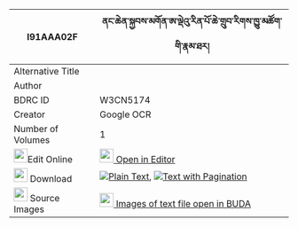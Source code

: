 |I91AAA02F|ནང་ཆེན་སྐྱབས་མགོན་ཨ་ལྡེའུ་རིན་པོ་ཆེ་གྲུབ་རིགས་ཁྱུ་མཚོག་གི་རྣམ་ཐར། 
| --- | --- 
|Alternative Title |
|Author | 
|BDRC ID | W3CN5174
|Creator | Google OCR
|Number of Volumes| 1
|<img width="25" src="https://img.icons8.com/color/25/000000/edit-property.png">Edit Online| [<img width="25" src="https://avatars.githubusercontent.com/u/45091458?s=200&v=4"> Open in Editor](http://editor.openpecha.org/I91AAA02F)
|<img width="25" src="https://img.icons8.com/fluent/48/000000/download-2.png"/>  Download | [![](https://img.icons8.com/color/20/000000/txt.png)Plain Text](https://github.com/Openpecha/I91AAA02F/releases/download/v1/nangchen_kyabgon_a_de'u_rinpoc_plain_I91AAA02F.zip), [![](https://img.icons8.com/color/20/000000/txt.png)Text with Pagination](https://github.com/Openpecha/I91AAA02F/releases/download/v1/nangchen_kyabgon_a_de'u_rinpoc_pages_I91AAA02F.zip)
|<img width="25" src="https://img.icons8.com/plasticine/100/000000/pictures-folder.png"/>  Source Images | [<img width="25" src="https://library.bdrc.io/icons/BUDA-small.svg"> Images of text file open in BUDA](https://library.bdrc.io/show/bdr:W3CN5174)